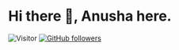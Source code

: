 # Hi there 👋, Anusha here. 
![Visitor](https://visitor-badge.laobi.icu/badge?page_id=anusha-c18-hash.repoName) [![GitHub followers](https://img.shields.io/github/followers/anusha-c18-hash.svg?style=social&label=Follow)](https://github.com/anusha-c18-hash?tab=followers)<br/>
